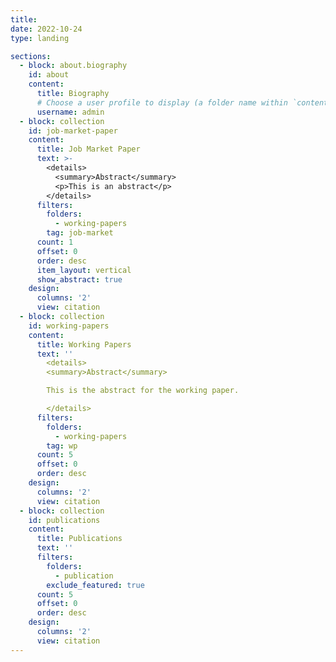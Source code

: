 ```yaml
---
title:
date: 2022-10-24
type: landing

sections:
  - block: about.biography
    id: about
    content:
      title: Biography
      # Choose a user profile to display (a folder name within `content/authors/`)
      username: admin
  - block: collection
    id: job-market-paper
    content:
      title: Job Market Paper
      text: >-
        <details>
          <summary>Abstract</summary>
          <p>This is an abstract</p>
        </details>
      filters:
        folders:
          - working-papers
        tag: job-market
      count: 1
      offset: 0
      order: desc
      item_layout: vertical
      show_abstract: true
    design:
      columns: '2'
      view: citation
  - block: collection
    id: working-papers
    content:
      title: Working Papers
      text: ''
        <details>
        <summary>Abstract</summary>

        This is the abstract for the working paper.

        </details>
      filters:
        folders:
          - working-papers
        tag: wp
      count: 5
      offset: 0
      order: desc
    design:
      columns: '2'
      view: citation
  - block: collection
    id: publications
    content:
      title: Publications
      text: ''
      filters:
        folders:
          - publication
        exclude_featured: true
      count: 5
      offset: 0
      order: desc
    design:
      columns: '2'
      view: citation
---
```

